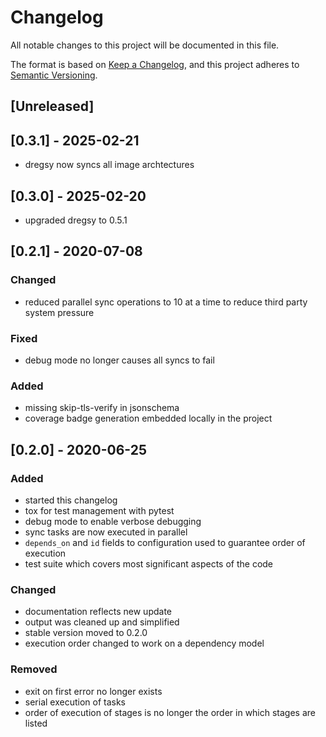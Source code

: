# Changelog
All notable changes to this project will be documented in this file.

The format is based on [Keep a Changelog](https://keepachangelog.com/en/1.0.0/),
and this project adheres to [Semantic Versioning](https://semver.org/spec/v2.0.0.html).

## [Unreleased]

## [0.3.1] - 2025-02-21

- dregsy now syncs all image archtectures

## [0.3.0] - 2025-02-20

- upgraded dregsy to 0.5.1

## [0.2.1] - 2020-07-08
### Changed
- reduced parallel sync operations to 10 at a time to reduce third party system pressure

### Fixed
- debug mode no longer causes all syncs to fail

### Added
- missing skip-tls-verify in jsonschema
- coverage badge generation embedded locally in the project

## [0.2.0] - 2020-06-25
### Added
- started this changelog
- tox for test management with pytest
- debug mode to enable verbose debugging
- sync tasks are now executed in parallel
- `depends_on` and `id` fields to configuration used to guarantee order of execution
- test suite which covers most significant aspects of the code

### Changed
- documentation reflects new update
- output was cleaned up and simplified
- stable version moved to 0.2.0
- execution order changed to work on a dependency model

### Removed
- exit on first error no longer exists
- serial execution of tasks
- order of execution of stages is no longer the order in which stages are listed